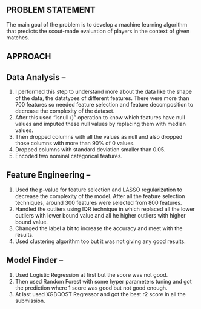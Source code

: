 ## PROBLEM STATEMENT
The main goal of the problem is to develop a machine learning algorithm that predicts the scout-made evaluation of players in the context of given matches.
## APPROACH
## Data Analysis – 
1)  I performed this step to understand more about the data like the shape of the data, the datatypes of different features. There were more than 700 features so needed feature selection and feature decomposition to decrease the complexity of the dataset.
2)	 After this used “isnull ()” operation to know which features have null values and imputed these null values by replacing them with median values.
3)	 Then dropped columns with all the values as null and also dropped those columns with more than 90% of 0 values. 
4)	 Dropped columns with standard deviation smaller than 0.05.
5)	 Encoded two nominal categorical features.
## Feature Engineering – 
1)	 Used the p-value for feature selection and LASSO regularization to decrease the complexity of the model. After all the feature selection techniques, around 300 features were selected from 800 features. 
2)	 Handled the outliers using IQR technique in which replaced all the lower outliers with lower bound value and all he higher outliers with higher bound value.
3)	 Changed the label a bit to increase the accuracy and meet with the results.
4)	 Used clustering algorithm too but it was not giving any good results.
## Model Finder – 
1)	 Used Logistic Regression at first but the score was not good.
2)	 Then used Random Forest with some hyper parameters tuning and got the prediction where 1 score was good but not good enough. 
3)	 At last used XGBOOST Regressor and got the best r2 score in all the submission.

 
